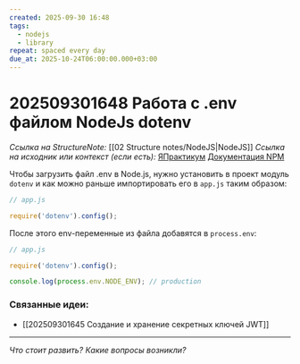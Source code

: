 ```yaml
---
created: 2025-09-30 16:48
tags:
  - nodejs
  - library
repeat: spaced every day
due_at: 2025-10-24T06:00:00.000+03:00
---
```

# 202509301648 Работа с .env файлом NodeJs dotenv

*Ссылка на StructureNote:* [[02 Structure notes/NodeJS|NodeJS]]
*Ссылка на исходник или контекст (если есть):* [ЯПрактикум](https://practicum.yandex.ru/learn/backend-nodejs/courses/16b47298-e20d-4fde-9619-1ab305039a00/sprints/564238/topics/511a777e-323b-4964-9150-d06eaeb48080/lessons/193285f1-d62d-466a-bc08-fad2b1ecb85f/) [Документация NPM](https://www.npmjs.com/package/dotenv)

Чтобы загрузить файл .env в Node.js, нужно установить в проект модуль `dotenv` и как можно раньше импортировать его в `app.js` таким образом:

```ts
// app.js

require('dotenv').config();
```

После этого env-переменные из файла добавятся в `process.env`:

```ts
// app.js

require('dotenv').config();

console.log(process.env.NODE_ENV); // production
```

### Связанные идеи:

* [[202509301645 Создание и хранение секретных ключей JWT]]
---

*Что стоит развить? Какие вопросы возникли?*
